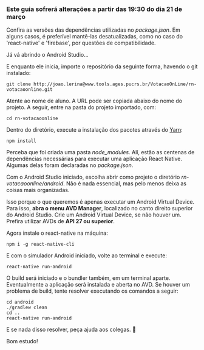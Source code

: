 ### Este guia sofrerá alterações a partir das 19:30 do dia 21 de março 
Confira as versões das dependências utilizadas no *package.json*. Em alguns casos, é preferível mantê-las desatualizadas, como no caso do 'react-native' e 'firebase', por questões de compatibilidade. 

Já vá abrindo o Android Studio...

E enquanto ele inicia, importe o repositório da seguinte forma, havendo o git instalado:

```
git clone http://joao.lerina@www.tools.ages.pucrs.br/VotacaoOnLine/rn-votacaoonline.git
```
Atente ao nome de aluno. A URL pode ser copiada abaixo do nome do projeto.
A seguir, entre na pasta do projeto importado, com:

```
cd rn-votacaoonline
```
Dentro do diretório, execute a instalação dos pacotes através do [Yarn](https://yarnpkg.com/pt-BR/):
```
npm install
```
Perceba que foi criada uma pasta *node_modules*. Alí, estão as centenas de dependências necessárias para executar uma aplicação React Native. Algumas delas foram declaradas no *package.json*.

Com o Android Studio iniciado, escolha abrir como projeto o diretório *rn-votacaoonline/android*. Não é nada essencial, mas pelo menos deixa as coisas mais organizadas.

Isso porque o que queremos é apenas executar um Android Virtual Device. Para isso, **abra o menu AVD Manager**, localizado no canto direito superior do Android Studio. Crie um Android Virtual Device, se não houver um. Prefira utilizar AVDs de **API 27 ou superior**. 

Agora instale o react-native na máquina:
```
npm i -g react-native-cli
```
E com o simulador Android iniciado, volte ao terminal e execute:
```
react-native run-android
```
O build será iniciado e o bundler também, em um terminal aparte. Eventualmente a aplicação será instalada e aberta no AVD. Se houver um problema de build, tente resolver executando os comandos a seguir:
```
cd android
./gradlew clean
cd ..
react-native run-android
```

E se nada disso resolver, peça ajuda aos colegas. 🤠

Bom estudo!